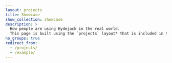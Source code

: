 ```yaml
---
layout: projects
title: Showcase
show_collection: showcase
description: >
  How people are using Hydejack in the real world. 
  This page is built using the `projects` layout* that is included in the PRO version.
no_groups: true
redirect_from:
  - /projects/
  - /example/
---
```


<!-- If you'd like to have your blog or project featured here, please contact me at [mail@hydejack.com](mailto:mail@hydejack.com).  
I'm specifically looking for sites with Hydejack 9 (free or PRO) that show variety and customization.
{:.note title="Call to action"}

<br/> -->